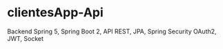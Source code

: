 # clientesApp-Api
Backend Spring 5, Spring Boot 2, API REST, JPA, Spring Security OAuth2, JWT, Socket
